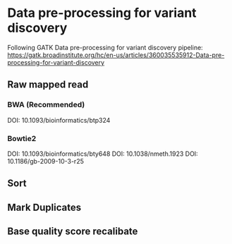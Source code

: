 # Data pre-processing for variant discovery

Following GATK Data pre-processing for variant discovery pipeline: 
https://gatk.broadinstitute.org/hc/en-us/articles/360035535912-Data-pre-processing-for-variant-discovery

## Raw mapped read
### BWA (Recommended)
DOI: 10.1093/bioinformatics/btp324

### Bowtie2
DOI: 10.1093/bioinformatics/bty648
DOI: 10.1038/nmeth.1923
DOI: 10.1186/gb-2009-10-3-r25

## Sort

## Mark Duplicates

## Base quality score recalibate
